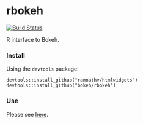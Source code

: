 # rbokeh

[![Build Status](https://travis-ci.org/bokeh/rvbokeh.svg?branch=master)](https://travis-ci.org/bokeh/rbokeh)

R interface to Bokeh.

### Install

Using the `devtools` package:

```
devtools::install_github("ramnathv/htmlwidgets")
devtools::install_github("bokeh/rbokeh")
```

### Use

Please see [here](http://hafen.github.io/rbokeh).

